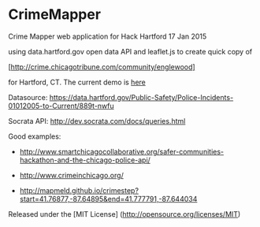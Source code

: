 # CrimeMapper
Crime Mapper web application for Hack Hartford 17 Jan 2015

 using data.hartford.gov open data API and leaflet.js to create quick copy of
 
 [http://crime.chicagotribune.com/community/englewood]
 
for Hartford, CT.  The current demo is [here](https://mkobar.github.io/crimemapper) 

Datasource:  https://data.hartford.gov/Public-Safety/Police-Incidents-01012005-to-Current/889t-nwfu

Socrata API: http://dev.socrata.com/docs/queries.html

Good examples: 
 *  http://www.smartchicagocollaborative.org/safer-communities-hackathon-and-the-chicago-police-api/
  
 *  http://www.crimeinchicago.org/
  
 *  http://mapmeld.github.io/crimestep?start=41.76877,-87.64895&end=41.777791,-87.644034
 
 Released under the [MIT License] (http://opensource.org/licenses/MIT)

